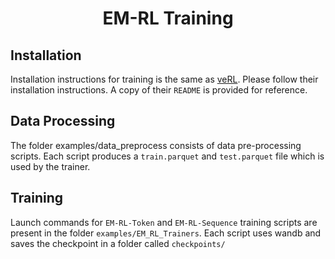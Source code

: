 <h1 style="text-align: center;">EM-RL Training</h1>

## Installation
Installation instructions for training is the same as [veRL](https://github.com/volcengine/verl). Please follow their installation instructions. A copy of their `README` is provided for reference. 

## Data Processing
The folder examples/data_preprocess consists of data pre-processing scripts. Each script produces a `train.parquet` and `test.parquet` file which is used by the trainer. 

## Training 
Launch commands for `EM-RL-Token` and `EM-RL-Sequence` training scripts are present in the folder `examples/EM_RL_Trainers`. Each script uses wandb and saves the checkpoint in a folder called `checkpoints/`

